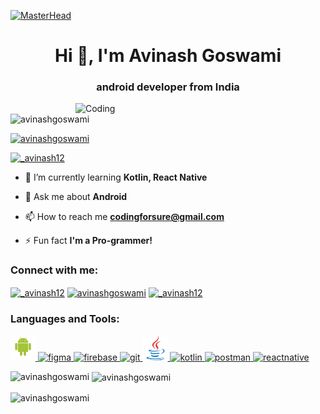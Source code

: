 [![MasterHead](https://1.bp.blogspot.com/-7A4WynwLsMw/XbBpCXG8fHI/AAAAAAAAMt4/uOa1bpLskYgrwGbllhSu2SDj_Mig8SXJQCLcBGAsYHQ/s1600/2000_600px.gif)](https://github.com/avinashgoswami)
<h1 align="center">Hi 👋, I'm Avinash Goswami</h1>
<h3 align="center">android developer from India</h3>
<img align="right" alt="Coding" width="400" src="https://camo.githubusercontent.com/b86a9047afd5ab67de4d8d1c1ce6293db7900b997bb10cfdeec7046e7f035fe3/68747470733a2f2f6d69726f2e6d656469756d2e636f6d2f6d61782f313336302f312a495247486d69477361313673746564517649615a66772e676966">
<p align="left"> <img src="https://komarev.com/ghpvc/?username=avinashgoswami&label=Profile%20views&color=0e75b6&style=flat" alt="avinashgoswami" /> </p>

<p align="left"> <a href="https://github.com/ryo-ma/github-profile-trophy"><img src="https://github-profile-trophy.vercel.app/?username=avinashgoswami" alt="avinashgoswami" /></a> </p>

<p align="left"> <a href="https://twitter.com/_avinash12" target="blank"><img src="https://img.shields.io/twitter/follow/_avinash12?logo=twitter&style=for-the-badge" alt="_avinash12" /></a> </p>

- 🌱 I’m currently learning **Kotlin, React Native**

- 💬 Ask me about **Android**

- 📫 How to reach me **codingforsure@gmail.com**

- ⚡ Fun fact **I'm a Pro-grammer!**

<h3 align="left">Connect with me:</h3>
<p align="left">
<a href="https://twitter.com/_avinash12" target="blank"><img align="center" src="https://raw.githubusercontent.com/rahuldkjain/github-profile-readme-generator/master/src/images/icons/Social/twitter.svg" alt="_avinash12" height="30" width="40" /></a>
<a href="https://linkedin.com/in/avinashgoswami" target="blank"><img align="center" src="https://raw.githubusercontent.com/rahuldkjain/github-profile-readme-generator/master/src/images/icons/Social/linked-in-alt.svg" alt="avinashgoswami" height="30" width="40" /></a>
<a href="https://instagram.com/_avinash12" target="blank"><img align="center" src="https://raw.githubusercontent.com/rahuldkjain/github-profile-readme-generator/master/src/images/icons/Social/instagram.svg" alt="_avinash12" height="30" width="40" /></a>
</p>

<h3 align="left">Languages and Tools:</h3>
<p align="left"> <a href="https://developer.android.com" target="_blank" rel="noreferrer"> <img src="https://raw.githubusercontent.com/devicons/devicon/master/icons/android/android-original-wordmark.svg" alt="android" width="40" height="40"/> </a> <a href="https://www.figma.com/" target="_blank" rel="noreferrer"> <img src="https://www.vectorlogo.zone/logos/figma/figma-icon.svg" alt="figma" width="40" height="40"/> </a> <a href="https://firebase.google.com/" target="_blank" rel="noreferrer"> <img src="https://www.vectorlogo.zone/logos/firebase/firebase-icon.svg" alt="firebase" width="40" height="40"/> </a> <a href="https://git-scm.com/" target="_blank" rel="noreferrer"> <img src="https://www.vectorlogo.zone/logos/git-scm/git-scm-icon.svg" alt="git" width="40" height="40"/> </a> <a href="https://www.java.com" target="_blank" rel="noreferrer"> <img src="https://raw.githubusercontent.com/devicons/devicon/master/icons/java/java-original.svg" alt="java" width="40" height="40"/> </a> <a href="https://kotlinlang.org" target="_blank" rel="noreferrer"> <img src="https://www.vectorlogo.zone/logos/kotlinlang/kotlinlang-icon.svg" alt="kotlin" width="40" height="40"/> </a> <a href="https://postman.com" target="_blank" rel="noreferrer"> <img src="https://www.vectorlogo.zone/logos/getpostman/getpostman-icon.svg" alt="postman" width="40" height="40"/> </a> <a href="https://reactnative.dev/" target="_blank" rel="noreferrer"> <img src="https://reactnative.dev/img/header_logo.svg" alt="reactnative" width="40" height="40"/> </a> </p>

<p><img align="left" src="https://github-readme-stats.vercel.app/api/top-langs?username=avinashgoswami&show_icons=true&locale=en&layout=compact" alt="avinashgoswami" /></p>

<p>&nbsp;<img align="center" src="https://github-readme-stats.vercel.app/api?username=avinashgoswami&show_icons=true&locale=en" alt="avinashgoswami" /></p>

<p><img align="center" src="https://github-readme-streak-stats.herokuapp.com/?user=avinashgoswami&" alt="avinashgoswami" /></p>
